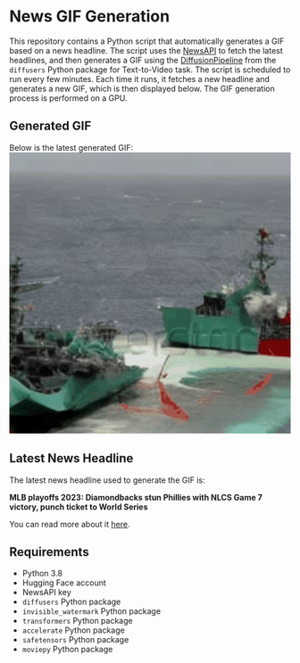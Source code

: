 # News GIF Generation
This repository contains a Python script that automatically generates a GIF based on a news headline. The script uses the [NewsAPI](https://newsapi.org/) to fetch the latest headlines, and then generates a GIF using the [DiffusionPipeline](https://github.com/huggingface/diffusers) from the `diffusers` Python package for Text-to-Video task.
The script is scheduled to run every few minutes. Each time it runs, it fetches a new headline and generates a new GIF, which is then displayed below. The GIF generation process is performed on a GPU.

## Generated GIF
Below is the latest generated GIF:
![Generated GIF](output.gif?raw=true&v=1698327265)

## Latest News Headline
The latest news headline used to generate the GIF is:

**MLB playoffs 2023: Diamondbacks stun Phillies with NLCS Game 7 victory, punch ticket to World Series**

You can read more about it [here](https://sports.yahoo.com/arizona-diamondbacks-beat-phillies-nlcs-game-7-victory-world-series-mlb-playoffs-2023-115814442.html).

## Requirements
- Python 3.8
- Hugging Face account
- NewsAPI key
- `diffusers` Python package
- `invisible_watermark` Python package
- `transformers` Python package
- `accelerate` Python package
- `safetensors` Python package
- `moviepy` Python package
